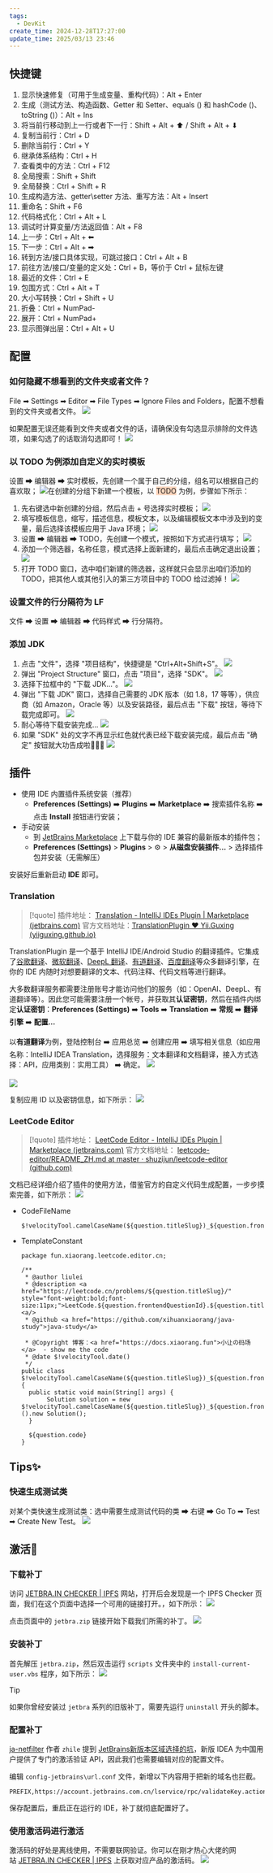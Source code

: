 ```yaml
---
tags:
  - DevKit
create_time: 2024-12-28T17:27:00
update_time: 2025/03/13 23:46
---
```


## 快捷键

1. 显示快速修复（可用于生成变量、重构代码）：Alt + Enter
2. 生成（测试方法、构造函数、Getter 和 Setter、equals () 和 hashCode ()、toString ()）：Alt + Ins
3. 将当前行移动到上一行或者下一行：Shift + Alt + ⬆ / Shift + Alt + ⬇
4. 复制当前行：Ctrl + D
5. 删除当前行：Ctrl + Y
6. 继承体系结构：Ctrl + H
7. 查看类中的方法：Ctrl + F12
8. 全局搜索：Shift + Shift
9. 全局替换：Ctrl + Shift + R
10. 生成构造方法、getter\setter 方法、重写方法：Alt + Insert
11. 重命名：Shift + F6
12. 代码格式化：Ctrl + Alt + L
13. 调试时计算变量/方法返回值：Alt + F8
14. 上一步：Ctrl + Alt + ⬅
15. 下一步：Ctrl + Alt + ➡
16. 转到方法/接口具体实现，可跳过接口：Ctrl + Alt + B
17. 前往方法/接口/变量的定义处：Ctrl + B，等价于 Ctrl + 鼠标左键
18. 最近的文件：Ctrl + E
19. 包围方式：Ctrl + Alt + T
20. 大小写转换：Ctrl + Shift + U
21. 折叠：Ctrl + NumPad-
22. 展开：Ctrl + NumPad+
23. 显示图弹出层：Ctrl + Alt + U

## 配置

### 如何隐藏不想看到的文件夹或者文件？

File ➡ Settings ➡ Editor ➡ File Types ➡ Ignore Files and Folders，配置不想看到的文件夹或者文件。
![](https://img.xiaorang.fun/202502251743993.png)

如果配置无误还能看到文件夹或者文件的话，请确保没有勾选显示排除的文件选项，如果勾选了的话取消勾选即可！
![](https://img.xiaorang.fun/202502251743994.png)

### 以 TODO 为例添加自定义的实时模板

设置 ➡ 编辑器 ➡ 实时模板，先创建一个属于自己的分组，组名可以根据自己的喜欢取；
![](https://img.xiaorang.fun/202502251743995.png)在创建的分组下新建一个模板，以 <span style="background:rgba(255, 183, 139, 0.55)">TODO</span> 为例，步骤如下所示：

1. 先右键选中新创建的分组，然后点击 + 号选择实时模板；
   ![](https://img.xiaorang.fun/202502251743996.png)
2. 填写模板信息，缩写，描述信息，模板文本，以及编辑模板文本中涉及到的变量，最后选择该模板应用于 Java 环境；
   ![](https://img.xiaorang.fun/202502251743997.png)
3. 设置 ➡ 编辑器 ➡ TODO，先创建一个模式，按照如下方式进行填写；
   ![](https://img.xiaorang.fun/202502251743998.png)
4. 添加一个筛选器，名称任意，模式选择上面新建的，最后点击确定退出设置；
   ![](https://img.xiaorang.fun/202502251743000.png)
5. 打开 TODO 窗口，选中咱们新建的筛选器，这样就只会显示出咱们添加的 TODO，把其他人或其他引入的第三方项目中的 TODO 给过滤掉！
   ![](https://img.xiaorang.fun/202502251743001.png)

### 设置文件的行分隔符为 LF

文件 ➡ 设置 ➡ 编辑器 ➡ 代码样式 ➡ 行分隔符。

### 添加 JDK

1. 点击 "文件"，选择 "项目结构"，快捷键是 "Ctrl+Alt+Shift+S"。
   ![](https://img.xiaorang.fun/202502251743002.png)
2. 弹出 "Project Structure" 窗口，点击 "项目"，选择 "SDK"。
   ![](https://img.xiaorang.fun/202502251743003.png)
3. 选择下拉框中的 "下载 JDK..."。
   ![](https://img.xiaorang.fun/202502251743004.png)
4. 弹出 "下载 JDK" 窗口，选择自己需要的 JDK 版本（如 1.8，17 等等），供应商（如 Amazon，Oracle 等）以及安装路径，最后点击 "下载" 按钮，等待下载完成即可。
   ![](https://img.xiaorang.fun/202502251743005.png)
5. 耐心等待下载安装完成...
   ![](https://img.xiaorang.fun/202502251743006.png)
6. 如果 "SDK" 处的文字不再显示红色就代表已经下载安装完成，最后点击 "确定" 按钮就大功告成啦🌸🌸🌸
   ![](https://img.xiaorang.fun/202502251743007.png)

## 插件

+ 使用 IDE 内置插件系统安装（推荐）
    - **Preferences (Settings)** ➡️ **Plugins** ➡️ **Marketplace** ➡️ 搜索插件名称 ➡️ 点击 **Install** 按钮进行安装；
+ 手动安装
    - 到 [JetBrains Marketplace](https://plugins.jetbrains.com/) 上下载与你的 IDE 兼容的最新版本的插件包；
    - **Preferences (Settings)** > **Plugins** > ⚙ > **从磁盘安装插件...** > 选择插件包并安装（无需解压）

安装好后重新启动 **IDE** 即可。

### Translation

> [!quote]
> 插件地址： [Translation - IntelliJ IDEs Plugin | Marketplace (jetbrains.com)](https://plugins.jetbrains.com/plugin/8579-translation)
> 官方文档地址：[TranslationPlugin ❤️ Yii.Guxing (yiiguxing.github.io)](https://yiiguxing.github.io/TranslationPlugin/#/)

TranslationPlugin 是一个基于 IntelliJ IDE/Android Studio 的翻译插件。它集成了<u>谷歌翻译</u>、<u>微软翻译</u>、<u>DeepL 翻译</u>、<u>有道翻译</u>、<u>百度翻译</u>等众多翻译引擎，在你的 IDE 内随时对想要翻译的文本、代码注释、代码文档等进行翻译。

大多数翻译服务都需要注册账号才能访问他们的服务（如：OpenAI、DeepL、有道翻译等）。因此您可能需要注册一个帐号，并获取其**认证密钥**，然后在插件内绑定**认证密钥**：**Preferences (Settings)** ➡️ **Tools** ➡️ **Translation** ➡️ **常规** ➡️ **翻译引擎** ➡️ **配置...**

以**有道翻译**为例，登陆控制台 ➡️ 应用总览 ➡️ 创建应用 ➡️ 填写相关信息（如应用名称：IntelliJ IDEA Translation，选择服务：文本翻译和文档翻译，接入方式选择：API，应用类别：实用工具） ➡️ 确定。
![](https://img.xiaorang.fun/202502251743008.png)

![](https://img.xiaorang.fun/202502251743009.png)

复制应用 ID 以及密钥信息，如下所示：
![](https://img.xiaorang.fun/202502251743010.png)

### LeetCode Editor

> [!quote]
> 插件地址： [LeetCode Editor - IntelliJ IDEs Plugin | Marketplace (jetbrains.com)](https://plugins.jetbrains.com/plugin/12132-leetcode-editor)
> 官方文档地址： [leetcode-editor/README_ZH.md at master · shuzijun/leetcode-editor (github.com)](https://github.com/shuzijun/leetcode-editor/blob/master/README_ZH.md)

文档已经详细介绍了插件的使用方法，借鉴官方的自定义代码生成配置，一步步摸索完善，如下所示：
![](https://img.xiaorang.fun/202502251743011.png)

+ CodeFileName

	```
	$!velocityTool.camelCaseName(${question.titleSlug})_${question.frontendQuestionId}
	```

+ TemplateConstant

	```
	package fun.xiaorang.leetcode.editor.cn;
	
	/**
	 * @author liulei
	 * @description <a href="https://leetcode.cn/problems/${question.titleSlug}/" style="font-weight:bold;font-size:11px;">LeetCode.${question.frontendQuestionId}.${question.title}<a/>
	 * @github <a href="https://github.com/xihuanxiaorang/java-study">java-study</a>
	
	 * @Copyright 博客：<a href="https://docs.xiaorang.fun">小让の码场</a>  - show me the code
	 * @date $!velocityTool.date()
	 */
	public class $!velocityTool.camelCaseName(${question.titleSlug})_${question.frontendQuestionId} {
	  public static void main(String[] args) {
	       Solution solution = new $!velocityTool.camelCaseName(${question.titleSlug})_${question.frontendQuestionId}().new Solution();
	  }
	  
	  ${question.code}
	}
	```

## Tips✨

### 快速生成测试类

对某个类快速生成测试类：选中需要生成测试代码的类 ➡ 右键 ➡ Go To ➡ Test ➡ Create New Test。
![](https://img.xiaorang.fun/202502251743012.png)

## 激活🚀

### 下载补丁

访问 [JETBRA.IN CHECKER | IPFS](https://3.jetbra.in/) 网站，打开后会发现是一个 IPFS Checker 页面，我们在这个页面中选择一个可用的链接打开。，如下所示：
![](https://img.xiaorang.fun/202502251743013.png)

点击页面中的 `jetbra.zip` 链接开始下载我们所需的补丁。
![](https://img.xiaorang.fun/202502251743014.png)

### 安装补丁

首先解压 `jetbra.zip`，然后双击运行 `scripts` 文件夹中的 `install-current-user.vbs` 程序，如下所示：
![](https://img.xiaorang.fun/202502251743015.png)

> [!tip]
> 如果你曾经安装过 `jetbra` 系列的旧版补丁，需要先运行 `uninstall` 开头的脚本。

### 配置补丁

[ja-netfilter](https://zhile.io/2021/11/29/ja-netfilter-javaagent-lib.html) 作者 `zhile` 提到 [JetBrains新版本区域选择的坑](https://zhile.io/2024/09/05/jetbrains-2024-2-region.html)，新版 IDEA 为中国用户提供了专门的激活验证 API，因此我们也需要编辑对应的配置文件。

编辑 `config-jetbrains\url.conf` 文件，新增以下内容用于把新的域名也拦截。

```properties
PREFIX,https://account.jetbrains.com.cn/lservice/rpc/validateKey.action
```

保存配置后，重启正在运行的 IDE，补丁就彻底配置好了。

### 使用激活码进行激活

激活码的好处是离线使用，不需要联网验证。你可以在刚才热心大佬的网站 [JETBRA.IN CHECKER | IPFS](https://3.jetbra.in/) 上获取对应产品的激活码。
![](https://img.xiaorang.fun/202502251743016.png)
